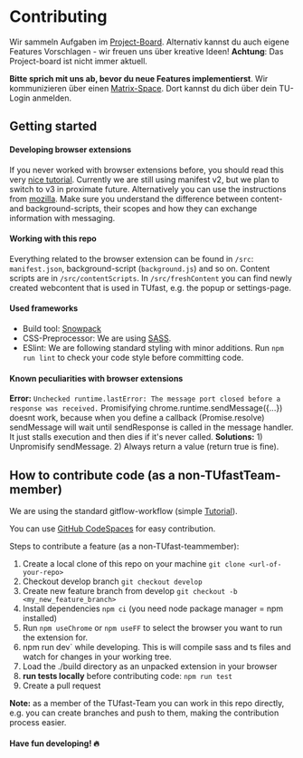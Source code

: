 # Contributing

Wir sammeln Aufgaben im [Project-Board](https://github.com/orgs/TUfast-TUD/projects/1). Alternativ kannst du auch eigene Features Vorschlagen - wir freuen uns über kreative Ideen! **Achtung**: Das Project-board ist nicht immer aktuell.

**Bitte sprich mit uns ab, bevor du neue Features implementierst**. Wir kommunizieren über einen [Matrix-Space](https://matrix.to/#/#tu-fast:tu-dresden.de). Dort kannst du dich über dein TU-Login anmelden.

## Getting started

#### Developing browser extensions

If you never worked with browser extensions before, you should read this very [nice tutorial](https://developer.chrome.com/docs/extensions/mv2/getstarted/). Currently we are still using manifest v2, but we plan to switch to v3 in proximate future. Alternatively you can use the instructions from [mozilla](https://developer.mozilla.org/de/docs/Mozilla/Add-ons/WebExtensions/Your_first_WebExtension). Make sure you understand the difference between content- and background-scripts, their scopes and how they can exchange information with messaging.

#### Working with this repo

Everything related to the browser extension can be found in `/src`: `manifest.json`, background-script (`background.js`) and so on. Content scripts are in `/src/contentScripts`. In `/src/freshContent` you can find newly created webcontent that is used in TUfast, e.g. the popup or settings-page.

#### Used frameworks

- Build tool: [Snowpack](https://www.snowpack.dev/)
- CSS-Preprocessor: We are using [SASS](https://sass-lang.com/).
- ESlint: We are following standard styling with minor additions. Run `npm run lint` to check your code style before committing code.

#### Known peculiarities with browser extensions

**Error:** `Unchecked runtime.lastError: The message port closed before a response was received.` Promisifying chrome.runtime.sendMessage({...}) doesnt work, because when you define a callback (Promise.resolve) sendMessage will wait until sendResponse is called in the message handler. It just stalls execution and then dies if it's never called. **Solutions:** 1) Unpromisify sendMessage. 2) Always return a value (return true is fine).

## How to contribute code (as a non-TUfastTeam-member)

We are using the standard gitflow-workflow (simple [Tutorial](https://www.atlassian.com/de/git/tutorials/comparing-workflows/gitflow-workflow)).

You can use [GitHub CodeSpaces](https://github.com/features/codespaces) for easy contribution.

Steps to contribute a feature (as a non-TUfast-teammember):

1. Create a local clone of this repo on your machine `git clone <url-of-your-repo>`
3. Checkout develop branch `git checkout develop`
4. Create new feature branch from develop `git checkout -b <my_new_feature_branch>`
5. Install dependencies `npm ci` (you need node package manager = npm installed)
6. Run `npm useChrome` or `npm useFF` to select the browser you want to run the extension for.
7. npm run dev` while developing. This is will compile sass and ts files and watch for changes in your working tree.
8. Load the ./build directory as an unpacked extension in your browser 
9. **run tests locally** before contributing code: `npm run test`
10. Create a pull request

**Note:** as a member of the TUfast-Team you can work in this repo directly, e.g. you can create branches and push to them, making the contribution process easier.

#### Have fun developing! 🔥
